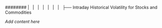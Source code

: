 ######## |   |   |   |   |   |   |   ├── Intraday Historical Volatility for Stocks and Commodities

*Add content here*